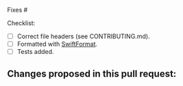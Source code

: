 Fixes #

Checklist:
- [ ] Correct file headers (see CONTRIBUTING.md).
- [ ] Formatted with [SwiftFormat](https://github.com/nicklockwood/SwiftFormat).
- [ ] Tests added.

Changes proposed in this pull request:
- 
